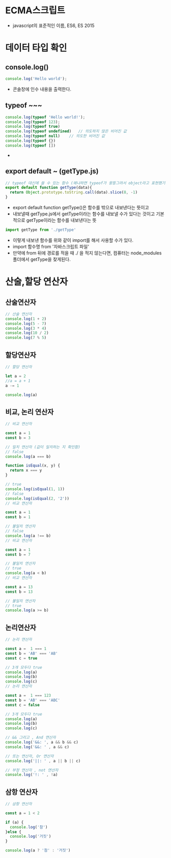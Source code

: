 # ECMA스크립트

- javascript의 표준적인 이름, ES6, ES 2015

# 데이터 타입 확인

## console.log()

```jsx
console.log('Hello world');
```

- 콘솔창에 인수 내용을 출력한다.

## typeof ~~~

```jsx
console.log(typeof 'Hello world!');
console.log(typeof 123);
console.log(typeof true)
console.log(typeof undefined)   // 의도하지 않은 비어진 값
console.log(typeof null)    // 의도한 비어진 값
console.log(typeof {})
console.log(typeof [])
```

- ```의
  
  ```

## export default ~  (getType.js)

```jsx
// typeof 대신에 쓸 수 있는 함수 (왜냐하면 typeof가 뭉뜽그려서 object라고 표현했기 때문)
export default function getType(data){
  return Object.prototype.toString.call(data).slice(8, -1)
}
```

- export default function getType()은 함수를 밖으로 내보낸다는 뜻이고
- 내보낼때 getType.js에서 getType이라는 함수를 내보낼 수가 있다는 것이고  기본적으로 getType이라는 함수를 내보낸다는 뜻

```jsx
import getType from './getType'
```

- 이렇게 내보낸 함수를 위와 같이 import를 해서 사용할 수가 있다.
- import 함수명 from '자바스크립트 파일'
- 만약에 from 뒤에 경로를 적을 때 ./ 을 적지 않는다면, 컴퓨터는 node_modules 폴더에서 getType을 찾게된다.

# 산술,할당 연산자

## 산술연산자

```jsx
// 산술 연산자
console.log(1 + 2)
console.log(5 - 7)
console.log(3 * 4)
console.log(10 / 2)
console.log(7 % 5)
```

## 할당연산자

```jsx
// 할당 연산자

let a = 2
//a = a + 1
a -= 1

console.log(a)
```

## 비교, 논리 연산자

```jsx
// 비교 연산자

const a = 1
const b = 3

// 일치 연산자 (값이 일치하는 지 확인함)
// false
console.log(a === b)

function isEqual(x, y) {
  return x === y
}

// true
console.log(isEqual(1, 1))
// false
console.log(isEqual(2, '2'))
// 비교 연산자

const a = 1
const b = 1

// 불일치 연산자
// false
console.log(a !== b)
// 비교 연산자

const a = 1
const b = 7

// 불일치 연산자
// true
console.log(a < b)
// 비교 연산자

const a = 13
const b = 13

// 불일치 연산자
// true
console.log(a >= b)
```

## 논리연산자

```jsx
// 논리 연산자

const a =  1 === 1
const b = 'AB' === 'AB'
const c = true

// 3개 모두다 true
console.log(a)
console.log(b)
console.log(c)
// 논리 연산자

const a =  1 === 123
const b = 'AB' === 'ABC'
const c = false

// 3개 모두다 true
console.log(a)
console.log(b)
console.log(c)

// && 그리고 , And 연산자
console.log('&&: ', a && b && c)
console.log('&&: ' , a && c)

// 또는 연산자, Or 연산자
console.log('||: ' , a || b || c)

// 부정 연산자 , not 연산자
console.log('!: ' , !a)
```

## 삼항 연산자

```jsx
// 삼항 연산자

const a = 1 < 2

if (a) {
  console.log('참')
}else {
  console.log('거짓')
}

console.log(a ? '참' : '거짓')
```